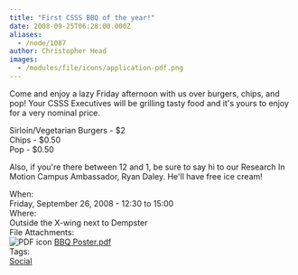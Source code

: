 ```yaml
---
title: "First CSSS BBQ of the year!"
date: 2008-09-25T06:28:00.000Z
aliases:
  - /node/1087
author: Christopher Head
images:
  - /modules/file/icons/application-pdf.png
---
```


<div class="field field-name-body field-type-text-with-summary field-label-hidden"><div class="field-items"><div class="field-item even"><p>Come and enjoy a lazy Friday afternoon with us over burgers, chips, and pop!  Your CSSS Executives will be grilling tasty food and it&apos;s yours to enjoy for a very nominal price.</p>
<p>Sirloin/Vegetarian Burgers - $2<br>
Chips - $0.50<br>
Pop - $0.50</p>
<p>Also, if you&apos;re there between 12 and 1, be sure to say hi to our Research In Motion Campus Ambassador, Ryan Daley. He&apos;ll have free ice cream!</p>
</div></div></div><div class="field field-name-field-dates field-type-datetime field-label-above"><div class="field-label">When:&#xA0;</div><div class="field-items"><div class="field-item even"><span class="date-display-single">Friday, September 26, 2008 - <span class="date-display-range"><span class="date-display-start">12:30</span> to <span class="date-display-end">15:00</span></span></span></div></div></div><div class="field field-name-field-location field-type-text field-label-above"><div class="field-label">Where:&#xA0;</div><div class="field-items"><div class="field-item even">Outside the X-wing next to Dempster</div></div></div><div class="field field-name-field-file-attachments field-type-file field-label-above"><div class="field-label">File Attachments:&#xA0;</div><div class="field-items"><div class="field-item even"><span class="file"><img class="file-icon" alt="PDF icon" title="application/pdf" src="/modules/file/icons/application-pdf.png"> <a href="https://ubccsss.org/files/BBQ%20Poster.pdf" type="application/pdf; length=109558">BBQ Poster.pdf</a></span></div></div></div>    <footer>
    <div class="field field-name-field-tags field-type-taxonomy-term-reference field-label-above"><div class="field-label">Tags:&#xA0;</div><div class="field-items"><div class="field-item even"><a href="/social">Social</a></div></div></div>      </footer>
